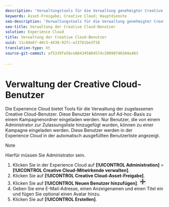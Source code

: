 ```yaml
---
description: 'Verwaltungstools für die Verwaltung genehmigter Creative Cloud-Benutzer '
keywords: Asset-Freigabe; Creative Cloud; Hauptdienste
seo-description: 'Verwaltungstools für die Verwaltung genehmigter Creative Cloud-Benutzer '
seo-title: Verwaltung der Creative Cloud-Benutzer
solution: Experience Cloud
title: Verwaltung der Creative Cloud-Benutzer
uuid: 11c4de67-40c5-4438-92fc-e23761be3f18
translation-type: ht
source-git-commit: af5339fe58ce884345804574c209907d6504a483

---
```



# Verwaltung der Creative Cloud-Benutzer

Die Experience Cloud bietet Tools für die Verwaltung der zugelassenen Creative Cloud-Benutzer. Diese Benutzer können auf Ad-hoc-Basis zu einem Kampagnenordner eingeladen werden. Nur Benutzer, die von einem Administrator zur Zulassungsliste hinzugefügt wurden, können zu einer Kampagne eingeladen werden. Diese Benutzer werden in der Experience Cloud in der automatisch ausgefüllten Benutzerliste angezeigt.

>[!NOTE]
>
>Hierfür müssen Sie Administrator sein.

1. Klicken Sie in der Experience Cloud auf **[!UICONTROL Administration]** &gt; **[!UICONTROL Creative Cloud-Mitwirkende verwalten]**.
1. Klicken Sie auf **[!UICONTROL Creative Cloud-Asset-Freigabe]**.
1. Klicken Sie auf **[!UICONTROL Neuen Benutzer hinzufügen]**.  ![](assets/mac_add_icon.png)
1. Geben Sie eine E-Mail-Adresse, einen Anzeigenamen und einen Titel ein und fügen Sie optional einen Avatar hinzu.
1. Klicken Sie auf **[!UICONTROL Erstellen]**.

